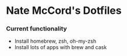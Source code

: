 # Nate McCord's Dotfiles


### Current functionality

* Install homebrew, zsh, oh-my-zsh
* Install lots of apps with brew and cask